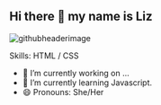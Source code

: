 ## Hi there 👋 my name is Liz
![githubheaderimage](https://github.com/user-attachments/assets/1b0bc2d8-8420-47da-971d-5a30e8621658)


Skills: HTML / CSS

- 🔭 I’m currently working on ...
- 🌱 I’m currently learning Javascript.
- 😄 Pronouns: She/Her
